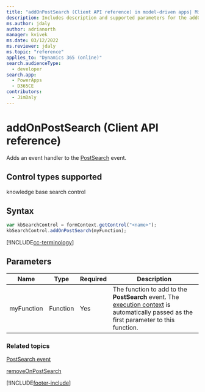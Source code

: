 ```yaml
---
title: "addOnPostSearch (Client API reference) in model-driven apps| MicrosoftDocs"
description: Includes description and supported parameters for the addOnPostSearch method.
ms.author: jdaly
author: adrianorth
manager: kvivek
ms.date: 03/12/2022
ms.reviewer: jdaly
ms.topic: "reference"
applies_to: "Dynamics 365 (online)"
search.audienceType: 
  - developer
search.app: 
  - PowerApps
  - D365CE
contributors:
  - JimDaly
---
```

# addOnPostSearch (Client API reference)

Adds an event handler to the [PostSearch](../events/postsearch.md) event. 

## Control types supported

knowledge base search control

## Syntax

```JavaScript
var kbSearchControl = formContext.getControl("<name>");
kbSearchControl.addOnPostSearch(myFunction);
```

[!INCLUDE[cc-terminology](../../../../data-platform/includes/cc-terminology.md)]

## Parameters

|Name | Type | Required | Description|
|--|--|--|--|
|myFunction |Function |Yes|The function to add to the **PostSearch** event. The [execution context](../../clientapi-execution-context.md) is automatically passed as the first parameter to this function.| 

### Related topics

[PostSearch event](../events/postsearch.md)

[removeOnPostSearch](removeOnPostSearch.md)

[!INCLUDE[footer-include](../../../../../includes/footer-banner.md)]
